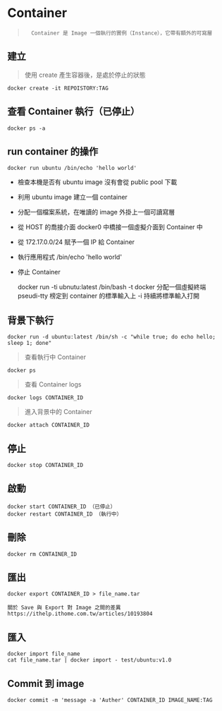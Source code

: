 # Container

>		Container 是 Image 一個執行的實例（Instance），它帶有額外的可寫層

## 建立

>	使用 create 產生容器後，是處於停止的狀態

	docker create -it REPOISTORY:TAG
	
## 查看 Container 執行（已停止）

	docker ps -a
	
## run container 的操作

	docker run ubuntu /bin/echo 'hello world'
	
*	檢查本機是否有 ubuntu image 沒有會從 public pool 下載
*	利用 ubuntu image 建立一個 container
*	分配一個檔案系統，在唯讀的 image 外掛上一個可讀寫層
*	從 HOST 的喬接介面 docker0 中橋接一個虛擬介面到 Container 中
*	從 172.17.0.0/24 賦予一個 IP 給 Container
*	執行應用程式 /bin/echo 'hello world'
*	停止 Container

	docker run -ti ubnutu:latest /bin/bash
	-t docker 分配一個虛擬終端 pseudi-tty 榜定到 container 的標準輸入上
	-i 持續將標準輸入打開
	
## 背景下執行

	docker run -d ubuntu:latest /bin/sh -c "while true; do echo hello; sleep 1; done"
	
> 查看執行中 Container

	docker ps
	
> 查看 Container logs

	docker logs CONTAINER_ID

> 進入背景中的 Container

	docker attach CONTAINER_ID
	
## 停止

	docker stop CONTAINER_ID
	
## 啟動

	docker start CONTAINER_ID （已停止）
	docker restart CONTAINER_ID （執行中）
	
## 刪除

	docker rm CONTAINER_ID
	
## 匯出

	docker export CONTAINER_ID > file_name.tar
	
	關於 Save 與 Export 對 Image 之間的差異
	https://ithelp.ithome.com.tw/articles/10193804
	
## 匯入

	docker import file_name
	cat file_name.tar | docker import - test/ubuntu:v1.0
	
## Commit 到 image
	docker commit -m 'message -a 'Auther' CONTAINER_ID IMAGE_NAME:TAG
	

